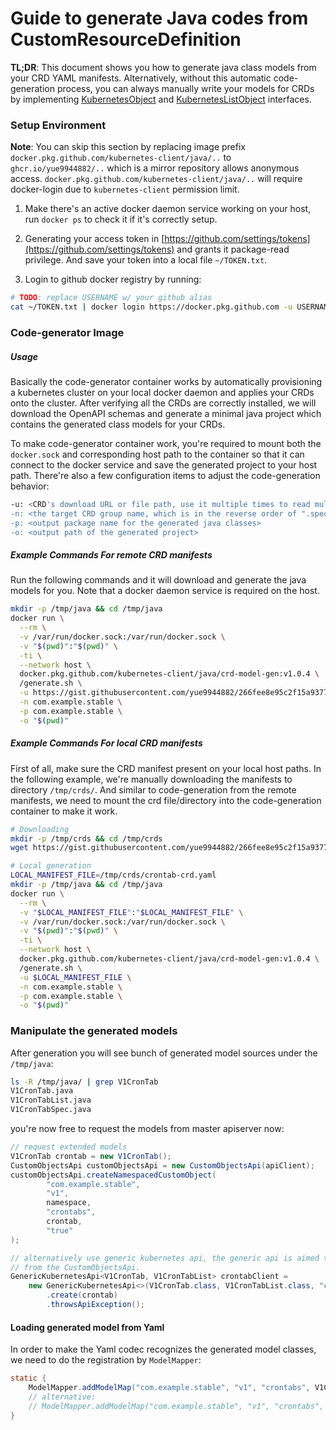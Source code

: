 # Guide to generate Java codes from CustomResourceDefinition

__TL;DR__: This document shows you how to generate java class models from your CRD YAML manifests.
Alternatively, without this automatic code-generation process, you can always manually write your 
models for CRDs by implementing [KubernetesObject](https://github.com/kubernetes-client/java/blob/master/kubernetes/src/main/java/io/kubernetes/client/common/KubernetesObject.java) 
and [KubernetesListObject](https://github.com/kubernetes-client/java/blob/master/kubernetes/src/main/java/io/kubernetes/client/common/KubernetesListObject.java) interfaces.

### Setup Environment

__Note__: You can skip this section by replacing image prefix `docker.pkg.github.com/kubernetes-client/java/..`
to `ghcr.io/yue9944882/..` which is a mirror repository allows anonymous access. `docker.pkg.github.com/kubernetes-client/java/..`
will require docker-login due to `kubernetes-client` permission limit.

1. Make there's an active docker daemon service working on your host, run `docker ps` to check it if
it's correctly setup.

2. Generating your access token in [https://github.com/settings/tokens](https://github.com/settings/tokens) 
and grants it package-read privilege. And save your token into a local file `~/TOKEN.txt`.

3. Login to github docker registry by running:

```bash
# TODO: replace USERNAME w/ your github alias
cat ~/TOKEN.txt | docker login https://docker.pkg.github.com -u USERNAME --password-stdin 
```

### Code-generator Image

##### Usage

Basically the code-generator container works by automatically provisioning a kubernetes cluster on
your local docker daemon and applies your CRDs onto the cluster. After verifying all the CRDs are
correctly installed, we will download the OpenAPI schemas and generate a minimal java project which 
contains the generated class models for your CRDs.

To make code-generator container work, you're required to mount both the `docker.sock` and corresponding 
host path to the container so that it can connect to the docker service and save the generated project
to your host path. There're also a few configuration items to adjust the code-generation behavior: 

```bash
-u: <CRD's download URL or file path, use it multiple times to read multiple CRDs>
-n: <the target CRD group name, which is in the reverse order of ".spec.group">
-p: <output package name for the generated java classes>
-o: <output path of the generated project>
```

##### Example Commands For remote CRD manifests

Run the following commands and it will download and generate the java models for you. Note that 
a docker daemon service is required on the host.

```bash
mkdir -p /tmp/java && cd /tmp/java
docker run \
  --rm \
  -v /var/run/docker.sock:/var/run/docker.sock \
  -v "$(pwd)":"$(pwd)" \
  -ti \
  --network host \
  docker.pkg.github.com/kubernetes-client/java/crd-model-gen:v1.0.4 \
  /generate.sh \
  -u https://gist.githubusercontent.com/yue9944882/266fee8e95c2f15a93778263633e72ed/raw/be12c13379eeed13d2532cb65da61fffb19ee3e7/crontab-crd.yaml \
  -n com.example.stable \
  -p com.example.stable \
  -o "$(pwd)"
```


##### Example Commands For local CRD manifests

First of all, make sure the CRD manifest present on your local host paths. In the following example, 
we're manually downloading the manifests to directory `/tmp/crds/`. And similar to code-generation 
from the remote manifests, we need to mount the crd file/directory into the code-generation container 
to make it work.

```bash
# Downloading 
mkdir -p /tmp/crds && cd /tmp/crds
wget https://gist.githubusercontent.com/yue9944882/266fee8e95c2f15a93778263633e72ed/raw/be12c13379eeed13d2532cb65da61fffb19ee3e7/crontab-crd.yaml

# Local generation
LOCAL_MANIFEST_FILE=/tmp/crds/crontab-crd.yaml
mkdir -p /tmp/java && cd /tmp/java
docker run \
  --rm \
  -v "$LOCAL_MANIFEST_FILE":"$LOCAL_MANIFEST_FILE" \
  -v /var/run/docker.sock:/var/run/docker.sock \
  -v "$(pwd)":"$(pwd)" \
  -ti \
  --network host \
  docker.pkg.github.com/kubernetes-client/java/crd-model-gen:v1.0.4 \
  /generate.sh \
  -u $LOCAL_MANIFEST_FILE \
  -n com.example.stable \
  -p com.example.stable \
  -o "$(pwd)"
```


### Manipulate the generated models

After generation you will see bunch of generated model sources under the `/tmp/java`: 

```bash
ls -R /tmp/java/ | grep V1CronTab
V1CronTab.java
V1CronTabList.java
V1CronTabSpec.java
```

you're now free to request the models from master apiserver now:

```java
// request extended models
V1CronTab crontab = new V1CronTab();
CustomObjectsApi customObjectsApi = new CustomObjectsApi(apiClient);
customObjectsApi.createNamespacedCustomObject(
        "com.example.stable",
        "v1",
        namespace,
        "crontabs",
        crontab,
        "true"
);

// alternatively use generic kubernetes api, the generic api is aimed to address the drawbacks
// from the CustomObjectsApi.
GenericKubernetesApi<V1CronTab, V1CronTabList> crontabClient =
    new GenericKubernetesApi<>(V1CronTab.class, V1CronTabList.class, "com.example.stable", "v1", "crontabs", apiClient)
        .create(crontab)
        .throwsApiException();
```

#### Loading generated model from Yaml

In order to make the Yaml codec recognizes the generated model classes, we need to do the registration
by `ModelMapper`:

```java
static {
    ModelMapper.addModelMap("com.example.stable", "v1", "crontabs", V1CronTab.class);
    // alternative:
    // ModelMapper.addModelMap("com.example.stable", "v1", "crontabs", V1CronTab.class, V1CronTabList.class);
}
```



 
